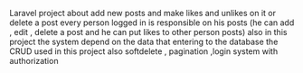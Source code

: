 Laravel project about add new posts and make likes and unlikes on it or delete a post 
every person logged in is responsible on his posts (he can add , edit , delete a post 
and  he can put likes to other person posts)
also in this project the system depend on the data that entering to the database 
the CRUD  used in this project also softdelete , pagination ,login system with authorization 
